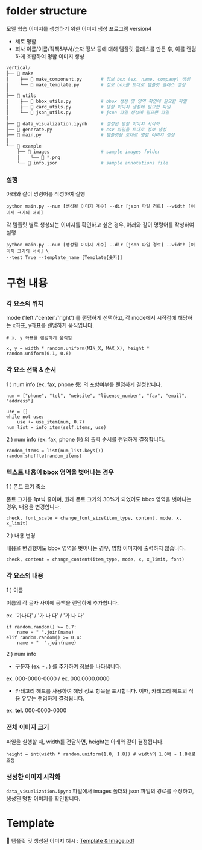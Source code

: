 # folder structure 
모델 학습 이미지를 생성하기 위한 이미지 생성 프로그램 version4
- 세로 명함 
- 회사 이름/이름/직책&부서/숫자 정보 등에 대해 템플릿 클래스를 만든 후, 이를 랜덤하게 조합하여 명함 이미지 생성 

```python
vertical/
├── 📂 make
│    ├── 📝 make_component.py       # 정보 box (ex. name, company) 생성
│    └── 📝 make_template.py        # 정보 box를 토대로 템플릿 클래스 생성 
│
├── 📂 utils
│    ├── 📝 bbox_utils.py           # bbox 생성 및 영역 확인에 필요한 파일
│    ├── 📝 card_utils.py           # 명함 이미지 생성에 필요한 파일 
│    └── 📝 json_utils.py           # json 파일 생성에 필요한 파일 
│
├── 📝 data_visualization.ipynb     # 생성된 명함 이미지 시각화
├── 📝 generate.py                  # csv 파일을 토대로 정보 생성 
├── 📝 main.py                      # 템플릿을 토대로 명함 이미지 생성 
│
└── 📂 example
    ├── 📂 images                   # sample images folder 
    │    └── 📄 *.png                    
    └── 📄 info.json                # sample annotations file  
```
### 실행
아래와 같이 명령어를 작성하여 실행
```
python main.py --num [생성될 이미지 개수] --dir [json 파일 경로] --width [이미지 크기의 너비]
```   
각 템플릿 별로 생성되는 이미지를 확인하고 싶은 경우, 아래와 같이 명령어를 작성하여 실행 
```
python main.py --num [생성될 이미지 개수] --dir [json 파일 경로] --width [이미지 크기의 너비] \
--test True --template_name [Template{숫자}]
```

# 구현 내용
### **각 요소의 위치**


mode ('left'/'center'/'right') 를 랜덤하게 선택하고, 각 mode에서 시작점에 해당하는 x좌표, y좌표를 랜덤하게 움직입니다.
```
# x, y 좌표를 랜덤하게 움직임

x, y = width * random.uniform(MIN_X, MAX_X), height * random.uniform(0.1, 0.6)
```




### **각 요소 선택 & 순서**

1 ) num info (ex. fax, phone 등) 의 포함여부를 랜덤하게 결정합니다. 


```
num = ["phone", "tel", "website", "license_number", "fax", "email", "address"]

use = []
while not use:
    use += use_item(num, 0.7)
num_list = info_item(self.items, use)
```


2 ) num info (ex. fax, phone 등) 의 출력 순서를 랜덤하게 결정합니다.


```
random_items = list(num_list.keys())
random.shuffle(random_items)
```

### **텍스트 내용이 bbox 영역을 벗어나는 경우**

1 ) 폰트 크기 축소  


폰트 크기를 1pt씩 줄이며, 원래 폰트 크기의 30%가 되었어도 bbox 영역을 벗어나는 경우, 내용을 변경합니다. 


```
check, font_scale = change_font_size(item_type, content, mode, x, x_limit)
```



2 ) 내용 변경 


내용을 변경했어도 bbox 영역을 벗어나는 경우, 명함 이미지에 출력하지 않습니다. 


```
check, content = change_content(item_type, mode, x, x_limit, font)
```


###  **각 요소의 내용**


1 ) 이름


이름의 각 글자 사이에 공백을 랜덤하게 추가합니다.


ex. '가나다' / '가 나 다' / '가  나  다'


```
if random.random() >= 0.7:
    name = " ".join(name)
elif random.random() >= 0.4:
    name = "  ".join(name)
```
2 ) num info


- 구분자 (ex. - . ) 를 추가하여 정보를 나타냅니다. 


ex. 000-0000-0000 / ex. 000.0000.0000


- 카테고리 헤드를 사용하여 해당 정보 항목을 표시합니다. 이때, 카테고리 헤드의 적용 유무는 랜덤하게 결정됩니다.


ex. **tel.** 000-0000-0000


### **전체 이미지 크기**


파일을 실행할 때, width를 전달하면, height는 아래와 같이 결정됩니다.


```
height = int(width * random.uniform(1.0, 1.8)) # width의 1.0배 ~ 1.8배로 조정
```

### **생성한 이미지 시각화**


`data_visualization.ipynb` 파일에서 images 폴더와 json 파일의 경로를 수정하고, 생성된 명함 이미지를 확인합니다. 


# Template 
📑 템플릿 및 생성된 이미지 예시 : [Template & Image.pdf](https://github.com/boostcampaitech3/final-project-level3-cv-05/files/8771457/Template.Image.pdf)
